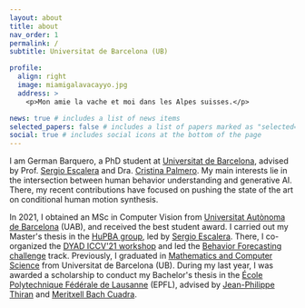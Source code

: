 ```yaml
---
layout: about
title: about
nav_order: 1
permalink: /
subtitle: Universitat de Barcelona (UB)

profile:
  align: right
  image: miamigalavacayyo.jpg
  address: >
    <p>Mon amie la vache et moi dans les Alpes suisses.</p>

news: true # includes a list of news items
selected_papers: false # includes a list of papers marked as "selected={true}"
social: true # includes social icons at the bottom of the page
---
```


I am German Barquero, a PhD student at [Universitat de Barcelona](https://www.ub.edu/), advised by Prof. [Sergio Escalera](https://scholar.google.com/citations?user=oI6AIkMAAAAJ) and Dra. [Cristina Palmero](https://scholar.google.com/citations?user=V0c9xx0AAAAJ&hl=en&oi=ao). My main interests lie in the intersection between human behavior understanding and generative AI. There, my recent contributions have focused on pushing the state of the art on conditional human motion synthesis.

In 2021, I obtained an MSc in Computer Vision from [Universitat Autònoma de Barcelona](https://www.uab.cat/) (UAB), and received the best student award. I carried out my Master's thesis in the [HuPBA group](https://sergioescalera.com/students/), led by [Sergio Escalera](https://scholar.google.com/citations?user=oI6AIkMAAAAJ). There, I co-organized the [DYAD ICCV'21 workshop](https://chalearnlap.cvc.uab.es/workshop/44/description/) and led the [Behavior Forecasting challenge](https://chalearnlap.cvc.uab.cat/challenge/45/description/) track. Previously, I graduated in [Mathematics and Computer Science](https://mat.ub.edu/graumatesinfo/) from Universitat de Barcelona (UB). During my last year, I was awarded a scholarship to conduct my Bachelor's thesis in the [École Polytechnique Fédérale de Lausanne](https://www.epfl.ch/en/) (EPFL), advised by [Jean-Philippe Thiran](https://scholar.google.com/citations?user=mII-l2cAAAAJ) and [Meritxell Bach Cuadra](https://scholar.google.com/citations?user=UoZ4neoAAAAJ).
